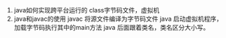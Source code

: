 1. java如何实现跨平台运行的
class字节码文件，虚拟机
2. java和javac的使用
javac 将源文件编译为字节码文件
java 启动虚拟机程序，加载字节码执行其中的main方法
java 后面跟着类名，类名区分大小写。